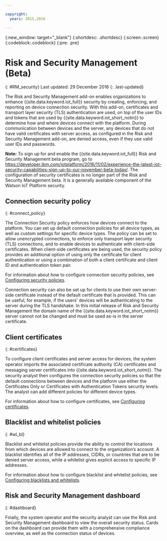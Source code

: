 ```yaml
---

copyright:
  years: 2015,2016

---
```


{:new_window: target="\_blank"}
{:shortdesc: .shortdesc}
{:screen:.screen}
{:codeblock:.codeblock}
{:pre: .pre}

# Risk and Security Management (Beta)
{: #RM_security}
Last updated: 29 December 2016
{: .last-updated}

The Risk and Security Management add-on enables organizations to enhance {{site.data.keyword.iot_full}} security by creating, enforcing, and reporting on device connection security. With this add-on, certificates and transport layer security (TLS) authentication are used, on top of the user IDs and tokens that are used by {{site.data.keyword.iot_short_notm}} to determine how and where devices connect with the platform. During communication between devices and the server, any devices that do not have valid certificates with server access, as configured in the Risk and Security Management add-on, are denied access, even if they use valid user IDs and passwords.

**Note:** To sign up for and enable the {{site.data.keyword.iot_full}} Risk and Security Management beta program, go to https://developer.ibm.com/iotplatform/2016/11/02/experience-the-latest-iot-security-capabilities-sign-up-to-our-november-beta-today/. The configuration of security certificates is no longer part of the Risk and Security Management beta. It is a generally available component of the Watson IoT Platform security.

## Connection security policy
{: #connect_policy}

The Connection Security policy enforces how devices connect to the platform. You can set up default connection policies for all device types, as well as custom settings for specific device types. The policy can be set to allow unencrypted connections, to enforce only transport layer security (TLS) connections, and to enable devices to authenticate with client-side certificates. When client-side certificates are being used, the security policy provides an additional option of using only the certificate for client authentication or using a combination of both a client certificate and client ID and authentication token pair.

For information about how to configure connection security policies, see [Configuring security policies](set_up_policies.html).

Connection security can also be set up for clients to use their own server-side certificate instead of the default certificate that is provided. This can be useful, for example, if the users’ devices will be authenticating to the server during the TLS handshake. In this initial release of Risk and Security Management the domain name of the {{site.data.keyword.iot_short_notm}} server cannot not be changed and must be used as-is in the server certificate.

## Client certificates
{: #certificates}

To configure client certificates and server access for devices, the system operator imports the associated certificate authority (CA) certiﬁcates and messaging server certificates into {{site.data.keyword.iot_short_notm}}. The security analyst then conﬁgures the connection security policies so that the default connections between devices and the platform use either the Certificates Only or Certificates with Authentication Tokens security levels. The analyst can add different policies for different device types.

For information about how to configure certificates, see [Configuring certificates](set_up_certificates.html).

## Blacklist and whitelist policies
{: #wl_bl}

Blacklist and whitelist policies provide the ability to control the locations from which devices are allowed to connect to the organization’s account. A blacklist identifies all of the IP addresses, CIDRs, or countries that are to be denied server access, while a whitelist gives explicit access to specific IP addresses.

For information about how to configure blacklist and whitelist policies, see [Configuring blacklists and whitelists](set_up_policies.html#config_black_white).

## Risk and Security Management dashboard
{: #dashboard}

Finally, the system operator and the security analyst can use the Risk and Security Management dashboard to view the overall security status. Cards on the dashboard can provide them with a comprehensive compliance overview, as well as the connection status of devices.
